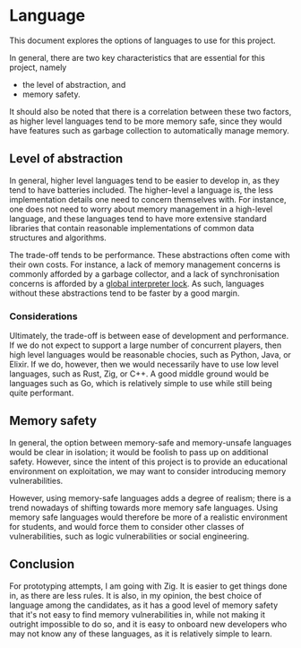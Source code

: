 # Language

This document explores the options of languages to use for this project.

In general, there are two key characteristics that are essential for this project, namely

- the level of abstraction, and
- memory safety.

It should also be noted that there is a correlation between these two factors, as higher level languages tend to be more memory safe, since they would have features such as garbage collection to automatically manage memory.

## Level of abstraction

In general, higher level languages tend to be easier to develop in, as they tend to have batteries included. The higher-level a language is, the less implementation details one need to concern themselves with. For instance, one does not need to worry about memory management in a high-level language, and these languages tend to have more extensive standard libraries that contain reasonable implementations of common data structures and algorithms.

The trade-off tends to be performance. These abstractions often come with their own costs. For instance, a lack of memory management concerns is commonly afforded by a garbage collector, and a lack of synchronisation concerns is afforded by a [global interpreter lock](https://wiki.python.org/moin/GlobalInterpreterLock). As such, languages without these abstractions tend to be faster by a good margin.

### Considerations

Ultimately, the trade-off is between ease of development and performance. If we do not expect to support a large number of concurrent players, then high level languages would be reasonable chocies, such as Python, Java, or Elixir. If we do, however, then we would necessarily have to use low level languages, such as Rust, Zig, or C++. A good middle ground would be languages such as Go, which is relatively simple to use while still being quite performant.

## Memory safety

In general, the option between memory-safe and memory-unsafe languages would be clear in isolation; it would be foolish to pass up on additional safety. However, since the intent of this project is to provide an educational environment on exploitation, we may want to consider introducing memory vulnerabilities.

However, using memory-safe languages adds a degree of realism; there is a trend nowadays of shifting towards more memory safe languages. Using memory safe languages would therefore be more of a realistic environment for students, and would force them to consider other classes of vulnerabilities, such as logic vulnerabilities or social engineering.

## Conclusion

For prototyping attempts, I am going with Zig. It is easier to get things done in, as there are less rules. It is also, in my opinion, the best choice of language among the candidates, as it has a good level of memory safety that it's not easy to find memory vulnerabilities in, while not making it outright impossible to do so, and it is easy to onboard new developers who may not know any of these languages, as it is relatively simple to learn.

